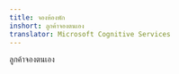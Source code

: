 ```yaml
---
title: จองห้องพัก
inshort: ลูกค้าจองตนเอง
translator: Microsoft Cognitive Services
---
```


ลูกค้าจองตนเอง


